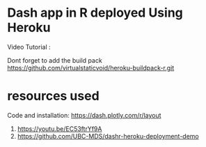 # Dash app in R deployed Using Heroku
Video Tutorial : 

Dont forget to add the build pack
https://github.com/virtualstaticvoid/heroku-buildpack-r.git




# resources used
Code and installation: https://dash.plotly.com/r/layout
1. https://youtu.be/EC53ftrYf9A
2. https://github.com/UBC-MDS/dashr-heroku-deployment-demo
